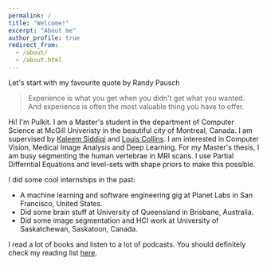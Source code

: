 ```yaml
---
permalink: /
title: "Welcome!"
excerpt: "About me"
author_profile: true
redirect_from: 
  - /about/
  - /about.html
---
```


Let's start with my favourite quote by Randy Pausch
> Experience is what you get when you didn't get what you wanted.
> And experience is often the most valuable thing you have to offer.

Hi! I'm Pulkit. I am a Master's student in the department of Computer Science at McGill Univeristy in the beautiful city of Montreal, Canada. I am supervised by [Kaleem Siddiqi](http://www.cim.mcgill.ca/~siddiqi/) and [Louis Collins](http://nist.mni.mcgill.ca/). I am interested in Computer Vision, Medical Image Analysis and Deep Learning. For my Master's thesis, I am busy segmenting the human vertebrae in MRI scans. I use Partial Differntial Equations and level-sets with shape priors to make this possible.

I did some cool internships in the past:
* A machine learning and software engineering gig at Planet Labs in San Francisco, United States.
* Did some brain stuff at University of Queensland in Brisbane, Australia.
* Did some image segmentation and HCI work at University of Saskatchewan, Saskatoon, Canada.

I read a lot of books and listen to a lot of podcasts. You should definitely check my reading list [here](https://pulkit-khandelwal.github.io/reading-list/).

